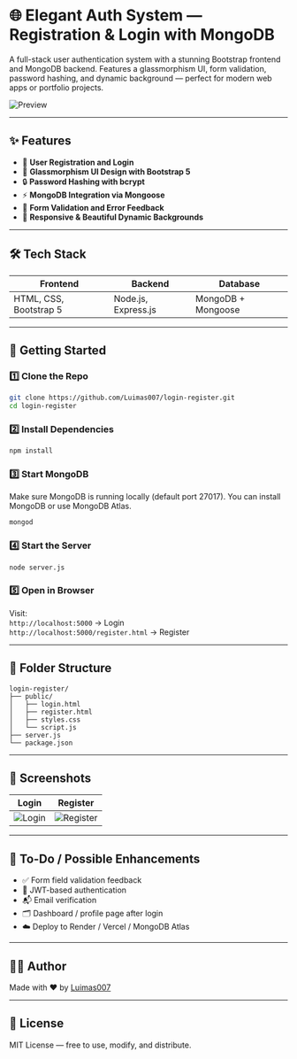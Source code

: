
# 🌐 Elegant Auth System — Registration & Login with MongoDB

A full-stack user authentication system with a stunning Bootstrap frontend and MongoDB backend. Features a glassmorphism UI, form validation, password hashing, and dynamic background — perfect for modern web apps or portfolio projects.

![Preview](./public/screenshot.png) <!-- Replace with actual screenshot -->

---

## ✨ Features

- 🔐 **User Registration and Login**
- 🧊 **Glassmorphism UI Design with Bootstrap 5**
- 🔒 **Password Hashing with bcrypt**
- ⚡ **MongoDB Integration via Mongoose**
- 📜 **Form Validation and Error Feedback**
- 🌈 **Responsive & Beautiful Dynamic Backgrounds**

---

## 🛠️ Tech Stack

| Frontend         | Backend         | Database |
|------------------|------------------|----------|
| HTML, CSS, Bootstrap 5 | Node.js, Express.js | MongoDB + Mongoose |

---

## 🚀 Getting Started

### 1️⃣ Clone the Repo

```bash
git clone https://github.com/Luimas007/login-register.git
cd login-register
```

### 2️⃣ Install Dependencies

```bash
npm install
```

### 3️⃣ Start MongoDB

Make sure MongoDB is running locally (default port 27017). You can install MongoDB or use MongoDB Atlas.

```bash
mongod
```

### 4️⃣ Start the Server

```bash
node server.js
```

### 5️⃣ Open in Browser

Visit:  
`http://localhost:5000` → Login  
`http://localhost:5000/register.html` → Register

---

## 📁 Folder Structure

```
login-register/
├── public/
│   ├── login.html
│   ├── register.html
│   ├── styles.css
│   └── script.js
├── server.js
└── package.json
```

---

## 📸 Screenshots

| Login | Register |
|-------|----------|
| ![Login](./public/screenshot-login.png) | ![Register](./public/screenshot-register.png) |

---

## 📌 To-Do / Possible Enhancements

- ✅ Form field validation feedback
- 🔐 JWT-based authentication
- 📬 Email verification
- 🗂️ Dashboard / profile page after login
- ☁️ Deploy to Render / Vercel / MongoDB Atlas

---

## 🧑‍💻 Author

Made with ❤️ by [Luimas007](https://github.com/Luimas007)

---

## 📄 License

MIT License — free to use, modify, and distribute.

